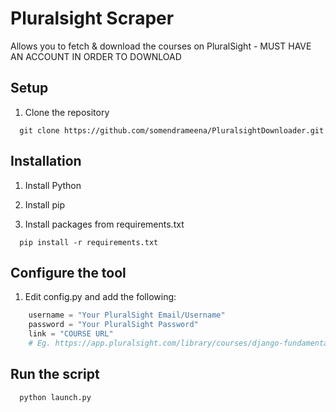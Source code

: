 # Pluralsight Scraper

Allows you to fetch & download the courses on PluralSight - MUST HAVE AN ACCOUNT IN ORDER TO DOWNLOAD

## Setup

1. Clone the repository

```
  git clone https://github.com/somendrameena/PluralsightDownloader.git
```

## Installation

1. Install Python

2. Install pip

3. Install packages from requirements.txt

```
  pip install -r requirements.txt
```

## Configure the tool

1. Edit config.py and add the following:
```python
    username = "Your PluralSight Email/Username"
    password = "Your PluralSight Password"
    link = "COURSE URL" 
    # Eg. https://app.pluralsight.com/library/courses/django-fundamentals-update/table-of-contents
```

## Run the script

```
  python launch.py
```
